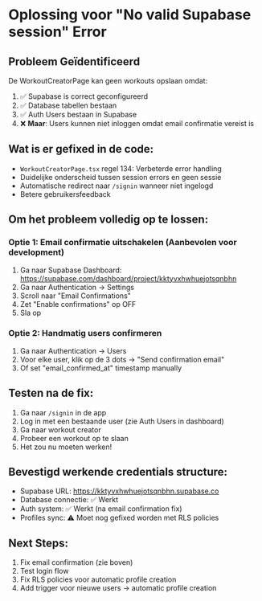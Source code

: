 # Oplossing voor "No valid Supabase session" Error

## Probleem Geïdentificeerd
De WorkoutCreatorPage kan geen workouts opslaan omdat:
1. ✅ Supabase is correct geconfigureerd 
2. ✅ Database tabellen bestaan
3. ✅ Auth Users bestaan in Supabase 
4. ❌ **Maar**: Users kunnen niet inloggen omdat email confirmatie vereist is

## Wat is er gefixed in de code:
- `WorkoutCreatorPage.tsx` regel 134: Verbeterde error handling
- Duidelijke onderscheid tussen session errors en geen sessie
- Automatische redirect naar `/signin` wanneer niet ingelogd
- Betere gebruikersfeedback

## Om het probleem volledig op te lossen:

### Optie 1: Email confirmatie uitschakelen (Aanbevolen voor development)
1. Ga naar Supabase Dashboard: https://supabase.com/dashboard/project/kktyvxhwhuejotsqnbhn
2. Ga naar Authentication → Settings
3. Scroll naar "Email Confirmations" 
4. Zet "Enable confirmations" op OFF
5. Sla op

### Optie 2: Handmatig users confirmeren
1. Ga naar Authentication → Users
2. Voor elke user, klik op de 3 dots → "Send confirmation email"
3. Of set "email_confirmed_at" timestamp manually

## Testen na de fix:
1. Ga naar `/signin` in de app
2. Log in met een bestaande user (zie Auth Users in dashboard)
3. Ga naar workout creator
4. Probeer een workout op te slaan
5. Het zou nu moeten werken!

## Bevestigd werkende credentials structure:
- Supabase URL: https://kktyvxhwhuejotsqnbhn.supabase.co
- Database connectie: ✅ Werkt
- Auth system: ✅ Werkt (na email confirmation fix)
- Profiles sync: ⚠️ Moet nog gefixed worden met RLS policies

## Next Steps:
1. Fix email confirmation (zie boven)
2. Test login flow
3. Fix RLS policies voor automatic profile creation
4. Add trigger voor nieuwe users → automatic profile creation